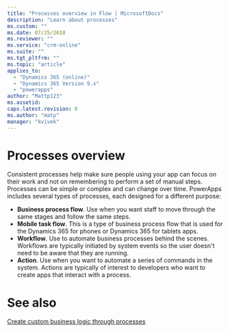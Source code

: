 ```yaml
---
title: "Processes overview in Flow | MicrosoftDocs"
description: "Learn about processes"
ms.custom: ""
ms.date: 07/25/2018
ms.reviewer: ""
ms.service: "crm-online"
ms.suite: ""
ms.tgt_pltfrm: ""
ms.topic: "article"
applies_to: 
  - "Dynamics 365 (online)"
  - "Dynamics 365 Version 9.x"
  - "powerapps"
author: "Mattp123"
ms.assetid: 
caps.latest.revision: 0
ms.author: "matp"
manager: "kvivek"
---
```


# Processes overview

Consistent processes help make sure people using your app can focus on their work and not on remembering to perform a set of manual steps. Processes can be simple or complex and can change over time. 
PowerApps includes several types of processes, each designed for a different purpose: 
- **Business process flow**. Use when you want staff to move through the same stages and follow the same steps.
- **Mobile task flow**. This is a type of business process flow that is used for the Dynamics 365 for phones or Dynamics 365 for tablets apps.
- **Workflow**. Use to automate business processes behind the scenes. Workflows are typically initiated by system events so the user doesn't need to be aware that they are running.
- **Action**. Use when you want to automate a series of commands in the system. Actions are typically of interest to developers who want to create apps that interact with a process. 

# See also 
[Create custom business logic through processes](../model-driven-apps/guide-staff-through-common-tasks-processes.md)